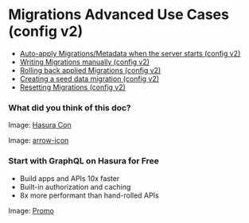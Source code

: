 # Migrations Advanced Use Cases (config v2)

- [ Auto-apply Migrations/Metadata when the server starts (config v2) ](https://hasura.io/docs/latest/migrations-metadata-seeds/legacy-configs/config-v2/advanced/auto-apply-migrations/)
- [ Writing Migrations manually (config v2) ](https://hasura.io/docs/latest/migrations-metadata-seeds/legacy-configs/config-v2/advanced/writing-migrations-manually/)
- [ Rolling back applied Migrations (config v2) ](https://hasura.io/docs/latest/migrations-metadata-seeds/legacy-configs/config-v2/advanced/rolling-back-migrations/)
- [ Creating a seed data migration (config v2) ](https://hasura.io/docs/latest/migrations-metadata-seeds/legacy-configs/config-v2/advanced/seed-data-migration/)
- [ Resetting Migrations (config v2) ](https://hasura.io/docs/latest/migrations-metadata-seeds/legacy-configs/config-v2/advanced/resetting-migrations/)


### What did you think of this doc?

Image: [ Hasura Con ](https://res.cloudinary.com/dh8fp23nd/image/upload/v1686154570/hasura-con-2023/has-con-light-date_r2a2ud.png)

Image: [ arrow-icon ](https://res.cloudinary.com/dh8fp23nd/image/upload/v1683723549/main-web/chevron-right_ldbi7d.png)

### Start with GraphQL on Hasura for Free

- Build apps and APIs 10x faster
- Built-in authorization and caching
- 8x more performant than hand-rolled APIs


Image: [ Promo ](https://hasura.io/docs/assets/images/hasura-free-ff60e409244e0ea12b5a3045d1a9096b.png)